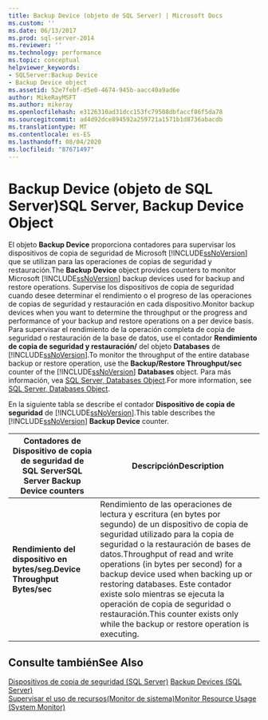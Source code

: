 ```yaml
---
title: Backup Device (objeto de SQL Server) | Microsoft Docs
ms.custom: ''
ms.date: 06/13/2017
ms.prod: sql-server-2014
ms.reviewer: ''
ms.technology: performance
ms.topic: conceptual
helpviewer_keywords:
- SQLServer:Backup Device
- Backup Device object
ms.assetid: 52e7febf-d5e0-4674-945b-aacc40a9ad6e
author: MikeRayMSFT
ms.author: mikeray
ms.openlocfilehash: e3126310ad31dcc153fc79508dbfaccf86f5da78
ms.sourcegitcommit: ad4d92dce894592a259721a1571b1d8736abacdb
ms.translationtype: MT
ms.contentlocale: es-ES
ms.lasthandoff: 08/04/2020
ms.locfileid: "87671497"
---
```

# <a name="sql-server-backup-device-object"></a><span data-ttu-id="d18ae-102">Backup Device (objeto de SQL Server)</span><span class="sxs-lookup"><span data-stu-id="d18ae-102">SQL Server, Backup Device Object</span></span>
  <span data-ttu-id="d18ae-103">El objeto **Backup Device** proporciona contadores para supervisar los dispositivos de copia de seguridad de Microsoft [!INCLUDE[ssNoVersion](../../includes/ssnoversion-md.md)] que se utilizan para las operaciones de copias de seguridad y restauración.</span><span class="sxs-lookup"><span data-stu-id="d18ae-103">The **Backup Device** object provides counters to monitor Microsoft [!INCLUDE[ssNoVersion](../../includes/ssnoversion-md.md)] backup devices used for backup and restore operations.</span></span> <span data-ttu-id="d18ae-104">Supervise los dispositivos de copia de seguridad cuando desee determinar el rendimiento o el progreso de las operaciones de copias de seguridad y restauración en cada dispositivo.</span><span class="sxs-lookup"><span data-stu-id="d18ae-104">Monitor backup devices when you want to determine the throughput or the progress and performance of your backup and restore operations on a per device basis.</span></span> <span data-ttu-id="d18ae-105">Para supervisar el rendimiento de la operación completa de copia de seguridad o restauración de la base de datos, use el contador **Rendimiento de copia de seguridad y restauración/** del objeto **Databases** de [!INCLUDE[ssNoVersion](../../includes/ssnoversion-md.md)].</span><span class="sxs-lookup"><span data-stu-id="d18ae-105">To monitor the throughput of the entire database backup or restore operation, use the **Backup/Restore Throughput/sec** counter of the [!INCLUDE[ssNoVersion](../../includes/ssnoversion-md.md)] **Databases** object.</span></span> <span data-ttu-id="d18ae-106">Para más información, vea [SQL Server, Databases Object](sql-server-databases-object.md).</span><span class="sxs-lookup"><span data-stu-id="d18ae-106">For more information, see [SQL Server, Databases Object](sql-server-databases-object.md).</span></span>  
  
 <span data-ttu-id="d18ae-107">En la siguiente tabla se describe el contador **Dispositivo de copia de seguridad** de [!INCLUDE[ssNoVersion](../../includes/ssnoversion-md.md)].</span><span class="sxs-lookup"><span data-stu-id="d18ae-107">This table describes the [!INCLUDE[ssNoVersion](../../includes/ssnoversion-md.md)] **Backup Device** counter.</span></span>  
  
|<span data-ttu-id="d18ae-108">Contadores de Dispositivo de copia de seguridad de SQL Server</span><span class="sxs-lookup"><span data-stu-id="d18ae-108">SQL Server Backup Device counters</span></span>|<span data-ttu-id="d18ae-109">Descripción</span><span class="sxs-lookup"><span data-stu-id="d18ae-109">Description</span></span>|  
|---------------------------------------|-----------------|  
|<span data-ttu-id="d18ae-110">**Rendimiento del dispositivo en bytes/seg.**</span><span class="sxs-lookup"><span data-stu-id="d18ae-110">**Device Throughput Bytes/sec**</span></span>|<span data-ttu-id="d18ae-111">Rendimiento de las operaciones de lectura y escritura (en bytes por segundo) de un dispositivo de copia de seguridad utilizado para la copia de seguridad o la restauración de bases de datos.</span><span class="sxs-lookup"><span data-stu-id="d18ae-111">Throughput of read and write operations (in bytes per second) for a backup device used when backing up or restoring databases.</span></span> <span data-ttu-id="d18ae-112">Este contador existe solo mientras se ejecuta la operación de copia de seguridad o restauración.</span><span class="sxs-lookup"><span data-stu-id="d18ae-112">This counter exists only while the backup or restore operation is executing.</span></span>|  
  
## <a name="see-also"></a><span data-ttu-id="d18ae-113">Consulte también</span><span class="sxs-lookup"><span data-stu-id="d18ae-113">See Also</span></span>  
 <span data-ttu-id="d18ae-114">[Dispositivos de copia de seguridad &#40;SQL Server&#41;](../backup-restore/backup-devices-sql-server.md) </span><span class="sxs-lookup"><span data-stu-id="d18ae-114">[Backup Devices &#40;SQL Server&#41;](../backup-restore/backup-devices-sql-server.md) </span></span>  
 [<span data-ttu-id="d18ae-115">Supervisar el uso de recursos&#40;Monitor de sistema&#41;</span><span class="sxs-lookup"><span data-stu-id="d18ae-115">Monitor Resource Usage &#40;System Monitor&#41;</span></span>](monitor-resource-usage-system-monitor.md)  
  
  

